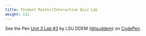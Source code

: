 ```yaml
---
title: Student Roster/Interactive Quiz Lab
weight: 111
---
```


<p data-height="600" data-theme-id="33744" data-slug-hash="00f22687ed5bd8530315a2b76f2c6317" data-default-tab="js,result" data-user="lsuddem" data-pen-title="Unit 3 Lab #3" data-editable="true" class="codepen">See the Pen <a href="https://codepen.io/lsuddem/pen/00f22687ed5bd8530315a2b76f2c6317/">Unit 3 Lab #3</a> by LSU DDEM (<a href="https://codepen.io/lsuddem">@lsuddem</a>) on <a href="https://codepen.io">CodePen</a>.</p>
<script async src="https://static.codepen.io/assets/embed/ei.js"></script>